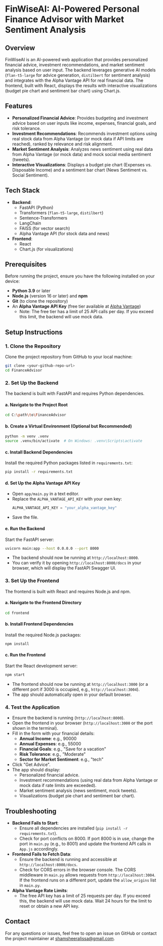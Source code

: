 # FinWiseAI: AI-Powered Personal Finance Advisor with Market Sentiment Analysis

## Overview
FinWiseAI is an AI-powered web application that provides personalized financial advice, investment recommendations, and market sentiment analysis based on user input. The backend leverages generative AI models (`flan-t5-large` for advice generation, `distilbert` for sentiment analysis) and integrates with the Alpha Vantage API for real financial data. The frontend, built with React, displays the results with interactive visualizations (budget pie chart and sentiment bar chart) using Chart.js.

## Features
- **Personalized Financial Advice**: Provides budgeting and investment advice based on user inputs like income, expenses, financial goals, and risk tolerance.
- **Investment Recommendations**: Recommends investment options using real stock data from Alpha Vantage (or mock data if API limits are reached), ranked by relevance and risk alignment.
- **Market Sentiment Analysis**: Analyzes news sentiment using real data from Alpha Vantage (or mock data) and mock social media sentiment (tweets).
- **Interactive Visualizations**: Displays a budget pie chart (Expenses vs. Disposable Income) and a sentiment bar chart (News Sentiment vs. Social Sentiment).

## Tech Stack
- **Backend**:
  - FastAPI (Python)
  - Transformers (`flan-t5-large`, `distilbert`)
  - Sentence-Transformers
  - LangChain
  - FAISS (for vector search)
  - Alpha Vantage API (for stock data and news)
- **Frontend**:
  - React
  - Chart.js (for visualizations)

## Prerequisites
Before running the project, ensure you have the following installed on your device:
- **Python 3.9** or later
- **Node.js** (version 16 or later) and **npm**
- **Git** (to clone the repository)
- An **Alpha Vantage API Key** (free tier available at [Alpha Vantage](https://www.alphavantage.co/))
  - Note: The free tier has a limit of 25 API calls per day. If you exceed this limit, the backend will use mock data.

## Setup Instructions

### 1. Clone the Repository
Clone the project repository from GitHub to your local machine:

```bash
git clone <your-github-repo-url>
cd FinanceAdvisor
```

### 2. Set Up the Backend
The backend is built with FastAPI and requires Python dependencies.

#### a. Navigate to the Project Root
```bash
cd C:\path\to\FinanceAdvisor
```

#### b. Create a Virtual Environment (Optional but Recommended)
```bash
python -m venv .venv
source .venv/bin/activate  # On Windows: .venv\Scripts\activate
```

#### c. Install Backend Dependencies
Install the required Python packages listed in `requirements.txt`:
```bash
pip install -r requirements.txt
```

#### d. Set Up the Alpha Vantage API Key
- Open `app/main.py` in a text editor.
- Replace the `ALPHA_VANTAGE_API_KEY` with your own key:
  ```python
  ALPHA_VANTAGE_API_KEY = "your_alpha_vantage_key"
  ```
- Save the file.

#### e. Run the Backend
Start the FastAPI server:
```bash
uvicorn main:app --host 0.0.0.0 --port 8000
```
- The backend should now be running at `http://localhost:8000`.
- You can verify it by opening `http://localhost:8000/docs` in your browser, which will display the FastAPI Swagger UI.

### 3. Set Up the Frontend
The frontend is built with React and requires Node.js and npm.

#### a. Navigate to the Frontend Directory
```bash
cd frontend
```

#### b. Install Frontend Dependencies
Install the required Node.js packages:
```bash
npm install
```

#### c. Run the Frontend
Start the React development server:
```bash
npm start
```
- The frontend should now be running at `http://localhost:3000` (or a different port if 3000 is occupied, e.g., `http://localhost:3004`).
- The app should automatically open in your default browser.

### 4. Test the Application
- Ensure the backend is running (`http://localhost:8000`).
- Open the frontend in your browser (`http://localhost:3000` or the port shown in the terminal).
- Fill in the form with your financial details:
  - **Annual Income**: e.g., 90000
  - **Annual Expenses**: e.g., 55000
  - **Financial Goals**: e.g., "Save for a vacation"
  - **Risk Tolerance**: e.g., "Moderate"
  - **Sector for Market Sentiment**: e.g., "tech"
- Click "Get Advice".
- The app should display:
  - Personalized financial advice.
  - Investment recommendations (using real data from Alpha Vantage or mock data if rate limits are exceeded).
  - Market sentiment analysis (news sentiment, mock tweets).
  - Visualizations (budget pie chart and sentiment bar chart).

## Troubleshooting
- **Backend Fails to Start**:
  - Ensure all dependencies are installed (`pip install -r requirements.txt`).
  - Check for port conflicts on 8000. If port 8000 is in use, change the port in `main.py` (e.g., to 8001) and update the frontend API calls in `App.js` accordingly.
- **Frontend Fails to Fetch Data**:
  - Ensure the backend is running and accessible at `http://localhost:8000/docs`.
  - Check for CORS errors in the browser console. The CORS middleware in `main.py` allows requests from `http://localhost:3004`. If the frontend runs on a different port, update the `allow_origins` list in `main.py`.
- **Alpha Vantage Rate Limits**:
  - The free API key has a limit of 25 requests per day. If you exceed this, the backend will use mock data. Wait 24 hours for the limit to reset or obtain a new API key.

## Contact
For any questions or issues, feel free to open an issue on GitHub or contact the project maintainer at shamsheeralissa@gmail.com.
